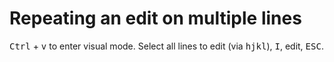 # Repeating an edit on multiple lines

<kbd>Ctrl</kbd> + <kbd>v</kbd> to enter visual mode. Select all lines to edit (via <kbd>h</kbd><kbd>j</kbd><kbd>k</kbd><kbd>l</kbd>), <kbd>I</kbd>, edit, <kbd>ESC</kbd>.
